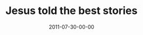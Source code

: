 ---
layout: message
category: message
series: "Jesus: The Greatest Show on Earth"
title: "Jesus told the best stories"
date: 2011-07-30-00-00
message_id: 685
audio: "http://s3.amazonaws.com/crossroads-media/messages/audio/073011_1145.mp3"
audio-duration: "48:41"
program: "http://s3.amazonaws.com/crossroads-media/documents/07_30-31_11Program.pdf"
description: "We'll be hearing from people in the community about where and how they see Jesus."
video: "http://s3.amazonaws.com/crossroads-media/messages/video/073011_1145.mp4"
video-duration: "48:48"
video-image: "http://s3.amazonaws.com/crossroads-media/images/073011_1145.jpg"
explicit: false
---